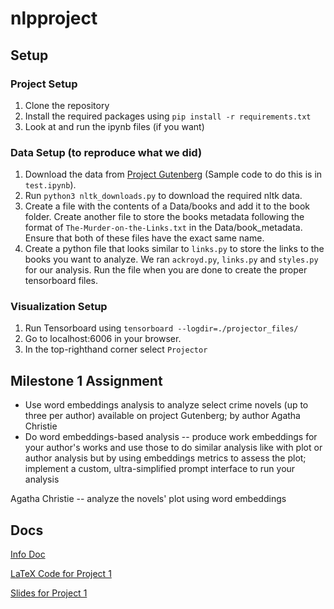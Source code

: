 # nlpproject

## Setup

### Project Setup

1. Clone the repository
2. Install the required packages using `pip install -r requirements.txt`
3. Look at and run the ipynb files (if you want)

### Data Setup (to reproduce what we did)

1. Download the data from [Project Gutenberg](https://www.gutenberg.org/) (Sample code to do this is in `test.ipynb`).
2. Run `python3 nltk_downloads.py` to download the required nltk data.
3. Create a file with the contents of a Data/books and add it to the book folder. Create another file to store the books metadata following the format of `The-Murder-on-the-Links.txt` in the Data/book_metadata. Ensure that both of these files have the exact same name.
4. Create a python file that looks similar to `links.py` to store the links to the books you want to analyze. We ran `ackroyd.py`, `links.py` and `styles.py` for our analysis. Run the file when you are done to create the proper tensorboard files.

### Visualization Setup

1. Run Tensorboard using `tensorboard --logdir=./projector_files/`
2. Go to localhost:6006 in your browser.
3. In the top-righthand corner select `Projector`

## Milestone 1 Assignment

- Use word embeddings analysis to analyze select crime novels (up to three per author) available on project Gutenberg; by author Agatha Christie
- Do word embeddings-based analysis -- produce work embeddings for your author's works and use those to do similar analysis like with plot or author analysis but by using embeddings metrics to assess the plot;
implement a custom, ultra-simplified prompt interface to run your analysis

Agatha Christie -- analyze the novels' plot using word embeddings  

## Docs

[Info Doc](https://docs.google.com/document/d/1SzlvAJDJ_J6TmqEKMKzm24yskDTdLdnPAg5V2sZGQQU/edit#heading=h.drgugs2suv61)

[LaTeX Code for Project 1](https://docs.google.com/document/d/1CAOgCz53kaDHoT7jyzDVTkqXNURDrYvL9NK5dGl2nt0/edit?tab=t.0)

[Slides for Project 1](https://docs.google.com/presentation/d/1ZUDemqwNvS-08xp7VWl1Ov0Y36tAkW7FoDArsWdbfEw/edit#slide=id.p)
